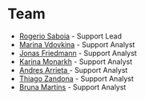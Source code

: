# Team

* [Rogerio Saboia](https://open.rocket.chat/direct/rogerio.saboia) - Support Lead
* [Marina Vdovkina](https://open.rocket.chat/direct/marina.vdovkina) - Support Analyst
* [Jonas Friedmann](https://open.rocket.chat/direct/frdmn) - Support Analyst
* [Karina Monarkh](https://open.rocket.chat/direct/karina.monarkh) - Support Analyst
* [Andres Arrieta ](https://open.rocket.chat/direct/andres.mauricio)- Support Analyst
* [Thiago Zandona](https://open.rocket.chat/direct/HLDjxzg8cmcpYL66xZytHdN58ZXRCSgsSv) - Support Analyst
* [Bruna Martins](https://open.rocket.chat/direct/bruna.martins) - Support Analyst

